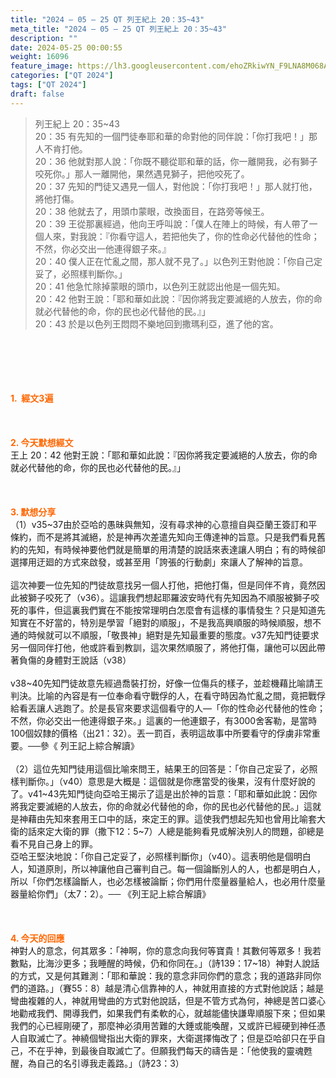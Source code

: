 ```yaml
---
title: "2024 – 05 – 25 QT 列王紀上 20：35~43"
meta_title: "2024 – 05 – 25 QT 列王紀上 20：35~43"
description: ""
date: 2024-05-25 00:00:55
weight: 16096
feature_image: https://lh3.googleusercontent.com/ehoZRkiwYN_F9LNA8M068AYxt73EavCZno-PD1cJRuf5BbSkQVUWr3gNEbt5kSs28Pb_Elg17kSrtf9ybWvojWoMV6I4tPM3vGRGDq6GkKkPdL2Gut4QAIw4-uykKUAtNiKgQKntvsU=w800
categories: ["QT 2024"]
tags: ["QT 2024"]
draft: false
---
```


<blockquote>列王紀上 20：35~43<br />
20：35 有先知的一個門徒奉耶和華的命對他的同伴說：「你打我吧！」那人不肯打他。<br />
20：36 他就對那人說：「你既不聽從耶和華的話，你一離開我，必有獅子咬死你。」那人一離開他，果然遇見獅子，把他咬死了。<br />
20：37 先知的門徒又遇見一個人，對他說：「你打我吧！」那人就打他，將他打傷。<br />
20：38 他就去了，用頭巾蒙眼，改換面目，在路旁等候王。<br />
20：39 王從那裏經過，他向王呼叫說：「僕人在陣上的時候，有人帶了一個人來，對我說：『你看守這人，若把他失了，你的性命必代替他的性命；不然，你必交出一他連得銀子來。』<br />
20：40 僕人正在忙亂之間，那人就不見了。」以色列王對他說：「你自己定妥了，必照樣判斷你。」<br />
20：41 他急忙除掉蒙眼的頭巾，以色列王就認出他是一個先知。<br />
20：42 他對王說：「耶和華如此說：『因你將我定要滅絕的人放去，你的命就必代替他的命，你的民也必代替他的民。』」<br />
20：43 於是以色列王悶悶不樂地回到撒瑪利亞，進了他的宮。</blockquote><br />
&nbsp;<br />
<br />
&nbsp;<br />
<br />
<span style="color: #ff6600;"><strong>1.  經文3遍</strong></span><br />
<br />
&nbsp;<br />
<br />
<span style="color: #ff6600;"><strong>2. 今天默想經文<br />
</strong></span>王上 20：42 他對王說：「耶和華如此說：『因你將我定要滅絕的人放去，你的命就必代替他的命，你的民也必代替他的民。』」<br />
<br />
&nbsp;<br />
<br />
<strong><span style="color: #ff6600;">3. 默想分享<br />
</span></strong>（1）v35~37由於亞哈的愚昧與無知，沒有尋求神的心意擅自與亞蘭王簽訂和平條約，而不是將其滅絕，於是神再次差遣先知向王傳達神的旨意。只是我們看見舊約的先知，有時候神要他們就是簡單的用清楚的說話來表達讓人明白；有的時候卻選擇用迂廻的方式來啟發，或甚至用「誇張的行動劇」來讓人了解神的旨意。<br />
<br />
這次神要一位先知的門徒故意找另一個人打他，把他打傷，但是同伴不肯，竟然因此被獅子咬死了（v36）。這讓我們想起耶羅波安時代有先知因為不順服被獅子咬死的事件，但這裏我們實在不能按常理明白怎麼會有這樣的事情發生？只是知道先知實在不好當的，特別是學習「絕對的順服」，不是我高興順服的時候順服，想不通的時候就可以不順服，「敬畏神」絕對是先知最重要的態度。v37先知門徒要求另一個同伴打他，他或許看到教訓，這次果然順服了，將他打傷，讓他可以因此帶著負傷的身體對王說話（v38）<br />
<br />
v38~40先知門徒故意先經過喬裝打扮，好像一位傷兵的樣子，並趁機藉比喻請王判決。比喻的內容是有一位奉命看守戰俘的人，在看守時因為忙亂之間，竟把戰俘給看丟讓人逃跑了。於是長官來要求這個看守的人—「你的性命必代替他的性命；不然，你必交出一他連得銀子來。」這裏的一他連銀子，有3000舍客勒，是當時100個奴隸的價格（出21：32）。丟一罰百，表明這故事中所要看守的俘虜非常重要。──參《 列王記上綜合解讀》<br />
<br />
（2）這位先知門徒用這個比喻來問王，結果王的回答是：「你自己定妥了，必照樣判斷你。」（v40）意思是大概是：這個就是你應當受的後果，沒有什麼好說的了。v41~43先知門徒向亞哈王揭示了這是出於神的旨意：「耶和華如此說：因你將我定要滅絕的人放去，你的命就必代替他的命，你的民也必代替他的民。」這就是神藉由先知來套用王口中的話，來定王的罪。這使我們想起先知也曾用比喻套大衛的話來定大衛的罪（撒下12：5~7）人總是能夠看見或解決別人的問題，卻總是看不見自己身上的罪。<br />
亞哈王堅決地說：「你自己定妥了，必照樣判斷你」（v40）。這表明他是個明白人，知道原則，所以神讓他自己審判自己。每一個論斷別人的人，也都是明白人，所以「你們怎樣論斷人，也必怎樣被論斷；你們用什麼量器量給人，也必用什麼量器量給你們」（太7：2）。── 《列王記上綜合解讀》<br />
<br />
&nbsp;<br />
<br />
<strong style="font-size: inherit;"><span style="color: #ff6600;">4. 今天的回應<br />
</span></strong>神對人的意念，何其眾多：「神啊，你的意念向我何等寶貴！其數何等眾多！我若數點，比海沙更多；我睡醒的時候，仍和你同在。」（詩139：17~18）神對人說話的方式，又是何其難測：「耶和華說：我的意念非同你們的意念；我的道路非同你們的道路。」（賽55：8）越是清心信靠神的人，神就用直接的方式對他說話；越是彎曲複雜的人，神就用彎曲的方式對他說話，但是不管方式為何，神總是苦口婆心地勸戒我們、開導我們，如果我們有柔軟的心，就越能儘快謙卑順服下來；但如果我們的心已經剛硬了，那麼神必須用苦難的大錘或能喚醒，又或許已經硬到神任憑人自取滅亡了。神繞個彎指出大衛的罪來，大衛選擇悔改了；但是亞哈卻只在乎自己，不在乎神，到最後自取滅亡了。但願我們每天的禱告是：「他使我的靈魂甦醒，為自己的名引導我走義路。」（詩23：3）<br />
<br />
&nbsp;<br />
<br />
&nbsp;<br />
<br />
&nbsp;<br />
<br />
<audio style="display: none;" controls="controls"></audio><br />
<br />
<audio style="display: none;" controls="controls"></audio><br />
<br />
<audio style="display: none;" controls="controls"></audio><br />
<br />
<audio style="display: none;" controls="controls"></audio><br />
<br />
<audio style="display: none;" controls="controls"></audio>
        
